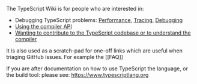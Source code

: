 The TypeScript Wiki is for people who are interested in:

- Debugging TypeScript problems: [Performance](https://github.com/microsoft/TypeScript/wiki/Performance), [Tracing](https://github.com/microsoft/TypeScript/wiki/Performance-Tracing), [Debugging](https://github.com/microsoft/TypeScript/wiki/Debugging-Language-Service-in-VS-Code)
- [Using the compiler API](https://github.com/microsoft/TypeScript/wiki/Using-the-Compiler-API)
- [Wanting to contribute to the TypeScript codebase or to understand the compiler](https://github.com/microsoft/TypeScript/wiki/Contributing-to-TypeScript)

It is also used as a scratch-pad for one-off links which are useful when triaging GitHub issues. For example the [[FAQ]]

If you are after documentation on how to use TypeScript the language, or the build tool: please see: https://www.typescriptlang.org
